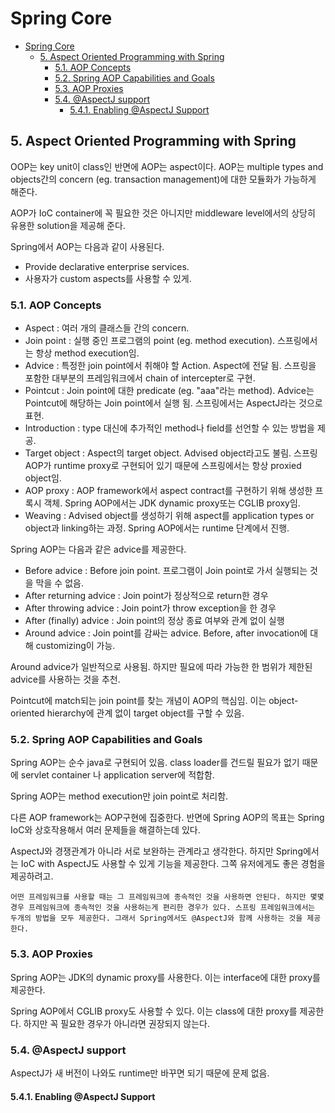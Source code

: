 # Spring Core

- [Spring Core](#spring-core)
    - [5. Aspect Oriented Programming with Spring](#5-aspect-oriented-programming-with-spring)
        - [5.1. AOP Concepts](#51-aop-concepts)
        - [5.2. Spring AOP Capabilities and Goals](#52-spring-aop-capabilities-and-goals)
        - [5.3. AOP Proxies](#53-aop-proxies)
        - [5.4. @AspectJ support](#54-aspectj-support)
            - [5.4.1. Enabling @AspectJ Support](#541-enabling-aspectj-support)

## 5. Aspect Oriented Programming with Spring

OOP는 key unit이 class인 반면에 AOP는 aspect이다. AOP는 multiple types and objects간의 concern (eg. transaction management)에 대한 모듈화가 가능하게 해준다.

AOP가 IoC container에 꼭 필요한 것은 아니지만 middleware level에서의 상당히 유용한 solution을 제공해 준다.

Spring에서 AOP는 다음과 같이 사용된다.

- Provide declarative enterprise services.
- 사용자가 custom aspects를 사용할 수 있게.

### 5.1. AOP Concepts

- Aspect : 여러 개의 클래스들 간의 concern.
- Join point : 실행 중인 프로그램의 point (eg. method execution). 스프링에서는 항상 method execution임.
- Advice : 특정한 join point에서 취해야 할 Action. Aspect에 전달 됨. 스프링을 포함한 대부분의 프레임워크에서 chain of intercepter로 구현.
- Pointcut : Join point에 대한 predicate (eg. "aaa"라는 method). Advice는 Pointcut에 해당하는 Join point에서 실행 됨. 스프링에서는 AspectJ라는 것으로 표현.
- Introduction : type 대신에 추가적인 method나 field를 선언할 수 있는 방법을 제공.
- Target object : Aspect의 target object. Advised object라고도 불림. 스프링 AOP가 runtime proxy로 구현되어 있기 때문에 스프링에서는 항상 proxied object임.
- AOP proxy : AOP framework에서 aspect contract를 구현하기 위해 생성한 프록시 객체. Spring AOP에서는 JDK dynamic proxy또는 CGLIB proxy임.
- Weaving : Advised object를 생성하기 위해 aspect를 application types or object과 linking하는 과정. Spring AOP에서는 runtime 단계에서 진행.

Spring AOP는 다음과 같은 advice를 제공한다.

- Before advice : Before join point. 프로그램이 Join point로 가서 실행되는 것을 막을 수 없음.
- After returning advice : Join point가 정상적으로 return한 경우
- After throwing advice : Join point가 throw exception을 한 경우
- After (finally) advice : Join point의 정상 종료 여부와 관계 없이 실행
- Around advice : Join point를 감싸는 advice. Before, after invocation에 대해 customizing이 가능.

Around advice가 일반적으로 사용됨. 하지만 필요에 따라 가능한 한 범위가 제한된 advice를 사용하는 것을 추천.

Pointcut에 match되는 join point를 찾는 개념이 AOP의 핵심임. 이는 object-oriented hierarchy에 관계 없이 target object를 구할 수 있음.

### 5.2. Spring AOP Capabilities and Goals

Spring AOP는 순수 java로 구현되어 있음. class loader를 건드릴 필요가 없기 때문에 servlet container 나 application server에 적합함.

Spring AOP는 method execution만 join point로 처리함.

다른 AOP framework는 AOP구현에 집중한다. 반면에 Spring AOP의 목표는 Spring IoC와 상호작용해서 여러 문제들을 해결하는데 있다.

AspectJ와 경쟁관계가 아니라 서로 보완하는 관계라고 생각한다. 하지만 Spring에서는 IoC with AspectJ도 사용할 수 있게 기능을 제공한다. 그쪽 유저에게도 좋은 경험을 제공하려고.

```text
어떤 프레임워크를 사용할 때는 그 프레임워크에 종속적인 것을 사용하면 안된다. 하지만 몇몇 경우 프레임워크에 종속적인 것을 사용하는게 편리한 경우가 있다. 스프링 프레임워크에서는 두개의 방법을 모두 제공한다. 그래서 Spring에서도 @AspectJ와 함께 사용하는 것을 제공한다.
```

### 5.3. AOP Proxies

Spring AOP는 JDK의 dynamic proxy를 사용한다. 이는 interface에 대한 proxy를 제공한다.

Spring AOP에서 CGLIB proxy도 사용할 수 있다. 이는 class에 대한 proxy를 제공한다. 하지만 꼭 필요한 경우가 아니라면 권장되지 않는다.

### 5.4. @AspectJ support

AspectJ가 새 버전이 나와도 runtime만 바꾸면 되기 때문에 문제 없음.

#### 5.4.1. Enabling @AspectJ Support
